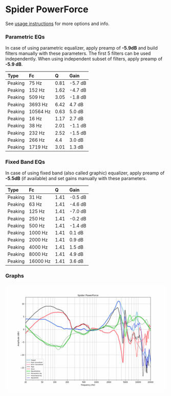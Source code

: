 # Spider PowerForce
See [usage instructions](https://github.com/jaakkopasanen/AutoEq#usage) for more options and info.

### Parametric EQs
In case of using parametric equalizer, apply preamp of **-5.9dB** and build filters manually
with these parameters. The first 5 filters can be used independently.
When using independent subset of filters, apply preamp of **-5.9 dB**.

| Type    | Fc       |    Q | Gain    |
|:--------|:---------|:-----|:--------|
| Peaking | 75 Hz    | 0.81 | -5.7 dB |
| Peaking | 152 Hz   | 1.62 | -4.7 dB |
| Peaking | 509 Hz   | 3.05 | -1.8 dB |
| Peaking | 3693 Hz  | 6.42 | 4.7 dB  |
| Peaking | 10564 Hz | 0.63 | 5.0 dB  |
| Peaking | 16 Hz    | 1.17 | 2.7 dB  |
| Peaking | 38 Hz    | 2.01 | -1.1 dB |
| Peaking | 232 Hz   | 2.52 | -1.5 dB |
| Peaking | 266 Hz   | 4.4  | 3.0 dB  |
| Peaking | 1719 Hz  | 3.01 | 1.3 dB  |

### Fixed Band EQs
In case of using fixed band (also called graphic) equalizer, apply preamp of **-5.5dB**
(if available) and set gains manually with these parameters.

| Type    | Fc       |    Q | Gain    |
|:--------|:---------|:-----|:--------|
| Peaking | 31 Hz    | 1.41 | -0.5 dB |
| Peaking | 63 Hz    | 1.41 | -4.6 dB |
| Peaking | 125 Hz   | 1.41 | -7.0 dB |
| Peaking | 250 Hz   | 1.41 | -0.2 dB |
| Peaking | 500 Hz   | 1.41 | -1.4 dB |
| Peaking | 1000 Hz  | 1.41 | 0.1 dB  |
| Peaking | 2000 Hz  | 1.41 | 0.9 dB  |
| Peaking | 4000 Hz  | 1.41 | 1.5 dB  |
| Peaking | 8000 Hz  | 1.41 | 4.9 dB  |
| Peaking | 16000 Hz | 1.41 | 3.6 dB  |

### Graphs
![](./Spider%20PowerForce.png)
